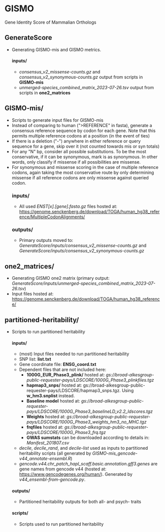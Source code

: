 # GISMO

Gene Identity Score of Mammalian Orthologs

## GenerateScore
- Generating GISMO-mis and GISMO metrics. 
    #### inputs/
    - *consensus_v2_missense-counts.gz* and *consensus_v2_synonymous-counts.gz* output from scripts in **GISMO-mis**
    - *unmerged-species_combined_matrix_2023-07-26.tsv* output from scripts in **one2_matrices**


## GISMO-mis/
- Scripts to generate input files for GISMO-mis 
- Instead of comparing to human (">REFERENCE" in fasta), generate a consensus reference sequence by codon for each gene. Note that this permits multiple reference codons at a position (in the event of ties)
- If there is a deletion ("-") anywhere in either reference or query sequence for a gene, skip over it (not counted towards mis or syn totals)
- For any "N" bp, consider all possible substitutions. To be the most conservative, if it can be synonymous, mark is as synonymous. In other words, only classify if missense if all possibilities are missense.
- For synonymous and missense scoring in the case of multiple reference codons, again taking the most conservative route by only determining missense if all reference codons are only missense against queried codon.
    ### inputs/
    - All used *ENST[x].[gene].fasta.gz* files hosted at: https://genome.senckenberg.de/download/TOGA/human_hg38_reference/MultipleCodonAlignments/
    ### outputs/
    - Primary outputs moved to: *GenerateScore/inputs/consensus_v2_missense-counts.gz* and *GenerateScore/inputs/consensus_v2_synonymous-counts.gz*

   
## one2_matrices/
- Generating GISMO one2 matrix (primary output: *GenerateScore/inputs/unmerged-species_combined_matrix_2023-07-26.tsv*)
- Input files hosted at: https://genome.senckenberg.de/download/TOGA/human_hg38_reference/


## partitioned-heritability/
- Scripts to run partitioned heritability
    #### inputs/
    - (most) Input files needed to run partitioned heritability
    - SNP list: **list.txt**
    - Gene coordinate file: **ENSG_coord.txt**
    - Dependent files that are not included here:
        - **1000G_EUR_Phase3_plink/** hosted at: *gs://broad-alkesgroup-public-requester-pays/LDSCORE/1000G_Phase3_plinkfiles.tgz*
        - **hapmap3_snps/** hosted at: gs://broad-alkesgroup-public-requester-pays/LDSCORE/hapmap3_snps.tgz. Using **w_hm3.snplist** instead.
        - **Baseline model** hosted at: *gs://broad-alkesgroup-public-requester-pays/LDSCORE/1000G_Phase3_baselineLD_v2.2_ldscores.tgz*
        - **Weights** hosted at: *gs://broad-alkesgroup-public-requester-pays/LDSCORE/1000G_Phase3_weights_hm3_no_MHC.tgz*
        - **frqfiles** hosted at: *gs://broad-alkesgroup-public-requester-pays/LDSCORE/1000G_Phase3_frq.tgz* 
        - **GWAS sumstats** can be downloaded according to details in: *Manifest_201807.csv* 
    - *decile*, *decile_rand*, and *decile-list* used as inputs to partitioned heritability scripts (all generated by *GISMO-mis_gencode-v44_annotate-ensembl.R*)
    - *gencode.v44.chr_patch_hapl_scaff.basic.annotation.gff3.genes* are gene names from gencode v44 (hosted at: https://www.gencodegenes.org/human/). Generated by *v44_ensembl-from-gencode.py*.

    #### outputs/
    - Partitioned heritability outputs for both all- and psych- traits

    #### scripts/
    - Scripts used to run partitioned heritability 
